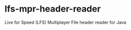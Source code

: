 lfs-mpr-header-reader
=====================

Live for Speed (LFS) Multiplayer File header reader for Java
